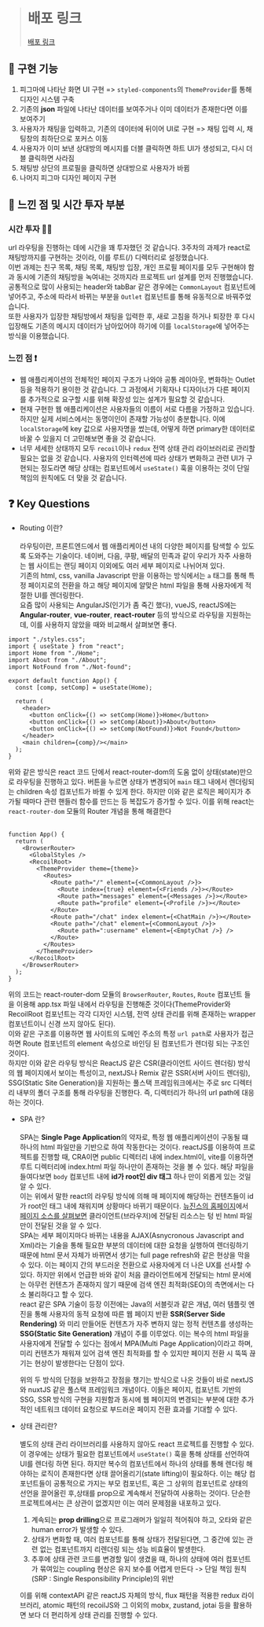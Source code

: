 > # 배포 링크
>
> [배포 링크](https://react-messenger-19th-seungwan-wg21.vercel.app/)

## 📌 구현 기능

1. 피그마에 나타난 화면 UI 구현 => `styled-components`의 `ThemeProvider`를 통해 디자인 시스템 구축
2. 기존의 **json** 파일에 나타난 데이터를 보여주거나 이미 데이터가 존재한다면 이를 보여주기
3. 사용자가 채팅을 입력하고, 기존의 데이터에 뒤이어 UI로 구현 => 채팅 입력 시, 채팅창의 최하단으로 포커스 이동
4. 사용자가 이미 보낸 상대방의 메시지를 더블 클릭하면 하트 UI가 생성되고, 다시 더블 클릭하면 사라짐
5. 채팅방 상단의 프로필을 클릭하면 상대방으로 사용자가 바뀜
6. 나머지 피그마 디자인 페이지 구현

## 🧠 느낀 점 및 시간 투자 부분

### 시간 투자 💪🏼

url 라우팅을 진행하는 데에 시간을 꽤 투자했던 것 같습니다. 3주차의 과제가 react로 채팅방까지를 구현하는 것이라, 이를 루트(/) 디렉터리로 설정했습니다.<br>
이번 과제는 친구 목록, 채팅 목록, 채팅방 입장, 개인 프로필 페이지를 모두 구현해야 함과 동시에 기존의 채팅방을 녹여내는 것까지라 프로젝트 url 설계를 먼저 진행했습니다.
공통적으로 많이 사용되는 header와 tabBar 같은 경우에는 `CommonLayout` 컴포넌트에 넣어주고, 주소에 따라서 바뀌는 부분을 `Outlet` 컴포넌트를 통해 유동적으로 바꿔주었습니다.<br>
또한 사용자가 입장한 채팅방에서 채팅을 입력한 후, 새로 고침을 하거나 퇴장한 후 다시 입장해도 기존의 메시지 데이터가 남아있어야 하기에 이를 `localStorage`에 넣어주는 방식을 이용했습니다.

### 느낀 점 ❗️

- 웹 애플리케이션의 전체적인 페이지 구조가 나와야 공통 레이아웃, 변화하는 Outlet 등을 적용하기 용이한 것 같습니다. 그 과정에서 기획자나 디자이너가 다른 페이지를 추가적으로 요구할 시를 위해 확장성 있는 설계가 필요할 것 같습니다.
- 현재 구현한 웹 애플리케이션은 사용자들의 이름이 서로 다름을 가정하고 있습니다. 하지만 실제 서비스에서는 동명이인이 존재할 가능성이 충분합니다. 이에 `localStorage`에 key 값으로 사용자명을 썼는데, 어떻게 하면 primary한 데이터로 바꿀 수 있을지 더 고민해보면 좋을 것 같습니다.
- 너무 세세한 상태까지 모두 `recoil`이나 `redux` 전역 상태 관리 라이브러리로 관리할 필요는 없을 것 같습니다. 사용자의 인터렉션에 따라 상태가 변화하고 관련 UI가 구현되는 정도라면 해당 상태는 컴포넌트에서 `useState()` 훅을 이용하는 것이 단일 책임의 원칙에도 더 맞을 것 같습니다.

## ❓ Key Questions

- Routing 이란? <br><br>
  라우팅이란, 프론트엔드에서 웹 애플리케이션 내의 다양한 페이지를 탐색할 수 있도록 도와주는 기술이다. 네이버, 다음, 쿠팡, 배달의 민족과 같이 우리가 자주 사용하는 웹 사이트는 랜딩 페이지 이외에도 여러 세부 페이지로 나뉘어져 있다. <br>
  기존의 html, css, vanilla Javascript 만을 이용하는 방식에서는 `a` 태그를 통해 특정 페이지로의 전환을 하고 해당 페이지에 알맞은 html 파일을 통해 사용자에게 적절한 UI를 렌더링한다.<br>
  요즘 많이 사용되는 AngularJS(인기가 좀 죽긴 했다), vueJS, reactJS에는 **Angular-router**, **vue-router**, **react-router** 등의 방식으로 라우팅을 지원하는데, 이를 사용하지 않았을 때와 비교해서 살펴보면 좋다.

```
import "./styles.css";
import { useState } from "react";
import Home from "./Home";
import About from "./About";
import NotFound from "./Not-found";

export default function App() {
  const [comp, setComp] = useState(Home);

  return (
    <header>
      <button onClick={() => setComp(Home)}>Home</button>
      <button onClick={() => setComp(About)}>About</button>
      <button onClick={() => setComp(NotFound)}>Not Found</button>
    </header>
    <main children={comp}/></main>
  );
}
```

위와 같은 방식은 react 코드 단에서 react-router-dom의 도움 없이 상태(state)만으로 라우팅을 진행하고 있다. 버튼을 누르면 상태가 변경되어 `main` 태그 내에서 렌더링되는 children 속성 컴포넌트가 바뀔 수 있게 한다. 하지만 이와 같은 로직은 페이지가 추가될 때마다 관련 핸들러 함수를 만드는 등 복잡도가 증가할 수 있다. 이를 위해 react는 `react-router-dom` 모듈의 Router 개념을 통해 해결한다
<br><br>

```
function App() {
  return (
    <BrowserRouter>
      <GlobalStyles />
      <RecoilRoot>
        <ThemeProvider theme={theme}>
          <Routes>
            <Route path="/" element={<CommonLayout />}>
              <Route index={true} element={<Friends />}></Route>
              <Route path="messages" element={<Messages />}></Route>
              <Route path="profile" element={<Profile />}></Route>
            </Route>
            <Route path="/chat" index element={<ChatMain />}></Route>
            <Route path="/chat" element={<CommonLayout />}>
              <Route path=":username" element={<EmptyChat />} />
            </Route>
          </Routes>
        </ThemeProvider>
      </RecoilRoot>
    </BrowserRouter>
  );
}
```

위의 코드는 react-router-dom 모듈의 `BrowserRouter`, `Routes`, `Route` 컴포넌트 들을 이용해 app.tsx 파일 내에서 라우팅을 진행해준 것이다(ThemeProvider와 RecoilRoot 컴포넌트는 각각 디자인 시스템, 전역 상태 관리를 위해 존재하는 wrapper 컴포넌트이니 신경 쓰지 않아도 된다).<br>
이와 같은 구조를 이용하면 웹 사이트의 도메인 주소의 특정 `url path`로 사용자가 접근하면 Route 컴포넌트의 element 속성으로 바인딩 된 컴포넌트가 렌더링 되는 구조인 것이다.<br>
하지만 이와 같은 라우팅 방식은 ReactJS 같은 CSR(클라이언트 사이드 렌더링) 방식의 웹 페이지에서 보이는 특성이고, nextJS나 Remix 같은 SSR(서버 사이드 렌더링), SSG(Static Site Generation)을 지원하는 풀스택 프레임워크에서는 주로 src 디렉터리 내부의 폴더 구조를 통해 라우팅을 진행한다. 즉, 디렉터리가 하나의 url path에 대응하는 것이다.

- SPA 란?<br><br>
  SPA는 **Single Page Application**의 약자로, 특정 웹 애플리케이션이 구동될 떄 하나의 html 파일만을 기반으로 하여 작동한다는 것이다. reactJS를 이용하여 프로젝트를 진행할 때, CRA이면 public 디렉터리 내에 index.html이, vite를 이용하면 루트 디렉터리에 index.html 파일 하나만이 존재하는 것을 볼 수 있다. 해당 파일을 들여다보면 `body` 컴포넌트 내에 **id가 root인 div 태그** 하나 만이 외롭게 있는 것일 알 수 있다. <br>
  이는 위에서 말한 react의 라우팅 방식에 의해 매 페이지에 해당하는 컨텐츠들이 id 가 root인 태그 내에 채워지며 상황마다 바뀌기 때문이다. [뉴진스의 홈페이지](https://newjeans.kr/)에서 [페이지 소스를 살펴보면](view-source:https://newjeans.kr/) 클라이언트(브라우저)에 전달된 리소스는 텅 빈 html 파일만이 전달된 것을 알 수 있다.<br>
  SPA는 세부 페이지마다 바뀌는 내용을 AJAX(Asnycronous Javascript and Xml)라는 기술을 통해 필요한 부분의 데이터에 대한 요청을 실행하여 렌더링하기 때문에 html 문서 자체가 바뀌면서 생기는 full page refresh와 같은 현상을 막을 수 있다. 이는 페이지 간의 부드러운 전환으로 사용자에게 더 나은 UX를 선사할 수 있다. 하지만 위에서 언급한 바와 같이 처음 클라이언트에게 전달되는 html 문서에는 아무런 컨텐츠가 존재하지 않기 때문에 검색 엔진 최적화(SEO)의 측면에서는 다소 불리하다고 할 수 있다. <br>
  react 같은 SPA 기술이 등장 이전에는 Java의 서블릿과 같은 개념, 여러 템플릿 엔진을 통해 사용자의 동적 요청에 따른 웹 페이지 반환 **SSR(Server Side Rendering)** 와 미리 만들어둔 컨텐츠가 자주 변하지 않는 정적 컨텐츠를 생성하는 **SSG(Static Site Generation)** 개념이 주를 이루었다. 이는 복수의 html 파일을 사용자에게 전달할 수 있다는 점에서 MPA(Multi Page Application)이라고 하며, 미리 컨텐츠가 채워져 있어 검색 엔진 최적화를 할 수 있지만 페이지 전환 시 뚝뚝 끊기는 현상이 발생한다는 단점이 있다. <br>

  위의 두 방식의 단점을 보완하고 장점을 챙기는 방식으로 나온 것들이 바로 nextJS와 nuxtJS 같은 풀스택 프레임워크 개념이다. 이들은 페이지, 컴포넌트 기반의 SSG, SSR 방식의 구현을 지원함과 동시에 웹 페이지의 변경되는 부분에 대한 추가적인 네트워크 데이터 요청으로 부드러운 페이지 전환 효과를 기대할 수 있다.

- 상태 관리란?<br><br>
  별도의 상태 관리 라이브러리를 사용하지 않아도 react 프로젝트를 진행할 수 있다. 이 경우에는 상태가 필요한 컴포넌트에서 `useState()` 훅을 통해 상태를 선언하여 UI를 렌더링 하면 된다. 하지만 복수의 컴포넌트에서 하나의 상태를 통해 렌더링 해야하는 로직이 존재한다면 상태 끌어올리기(state lifting)이 필요하다. 이는 해당 컴포넌트들이 공통적으로 가지는 부모 컴포넌트, 혹은 그 상위의 컴포넌트로 상태의 선언을 끌어올린 후,상태를 prop으로 계속해서 전달하여 사용하는 것이다. 단순한 프로젝트에서는 큰 상관이 없겠지만 이는 여러 문제점을 내포하고 있다.<br>

  1. 계속되는 **prop drilling**으로 프로그래머가 일일히 적어줘야 하고, 오타와 같은 human error가 발생할 수 있다.
  2. 상태가 변화할 때, 여러 컴포넌트를 통해 상태가 전달된다면, 그 중간에 있는 관련 없는 컴포넌트까지 리렌더링 되는 성능 비효율이 발생한다.
  3. 추후에 상태 관련 코드를 변경할 일이 생겼을 때, 하나의 상태에 여러 컴포넌트가 묶여있는 coupling 현상은 유지 보수를 어렵게 만든다 -> 단일 책임 원칙(SRP : Single Responsibility Principle)의 위반
     <br>

  이를 위해 contextAPI 같은 reactJS 자체의 방식, flux 패턴을 적용한 redux 라이브러리, atomic 패턴의 recoilJS와 그 이외의 mobx, zustand, jotai 등을 활용하면 보다 더 편리하게 상태 관리를 진행할 수 있다.
